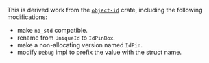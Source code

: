 This is derived work from the
[`object-id`](https://crates.io/crates/object-id/0.1.4) crate,
including the following modifications:

- make `no_std` compatible.
- rename from `UniqueId` to `IdPinBox`.
- make a non-allocating version named `IdPin`.
- modify `Debug` impl to prefix the value with the struct name.
